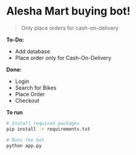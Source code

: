 # Alesha Mart buying bot!
> Only place orders for cash-on-delivery

__To-Do:__
- Add database
- Place order only for Cash-On-Delivery

__Done:__
- Login
- Search for Bikes
- Place Order
- Checkout

__To run__

```sh
# Install required packages
pip install -r requirements.txt
```

```sh
# Runs the bot
python app.py
```